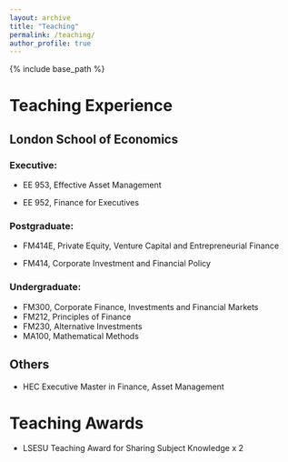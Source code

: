 ```yaml
---
layout: archive
title: "Teaching"
permalink: /teaching/
author_profile: true
---
```

{% include base_path %}
# Teaching Experience

## London School of Economics

### Executive:

- EE 953, Effective Asset Management

- EE 952, Finance for Executives

### Postgraduate:

- FM414E, Private Equity, Venture Capital and Entrepreneurial Finance

- FM414, Corporate Investment and Financial Policy

### Undergraduate:

- FM300, Corporate Finance, Investments and Financial Markets
- FM212, Principles of Finance
- FM230, Alternative Investments
- MA100, Mathematical Methods

## Others

- HEC Executive Master in Finance, Asset Management

# Teaching Awards

- LSESU Teaching Award for Sharing Subject Knowledge x 2


